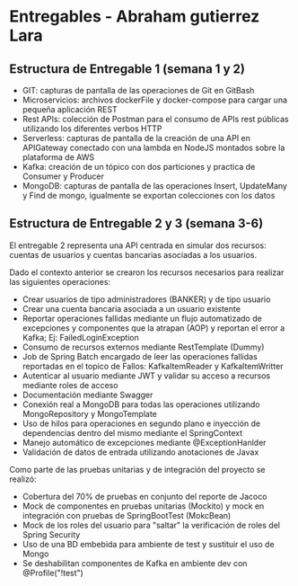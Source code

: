# Entregables - Abraham gutierrez Lara
## Estructura de Entregable 1 (semana 1 y 2)

- GIT: capturas de pantalla de las operaciones de Git en GitBash
- Microservicios: archivos dockerFile y docker-compose para cargar una pequeña aplicación REST
- Rest APIs: colección de Postman para el consumo de APIs rest públicas utilizando los diferentes verbos HTTP
- Serverless: capturas de pantalla de la creación de una API en APIGateway conectado con una lambda en NodeJS montados sobre la plataforma de AWS
- Kafka: creación de un tópico con dos particiones y practica de Consumer y Producer
- MongoDB: capturas de pantalla de las operaciones Insert, UpdateMany y Find de mongo, igualmente se exportan colecciones con los datos

## Estructura de Entregable 2 y 3 (semana 3-6)

El entregable 2 representa una API centrada en simular dos recursos: cuentas de usuarios y cuentas bancarias asociadas a los usuarios.

Dado el contexto anterior se crearon los recursos necesarios para realizar las siguientes operaciones:
- Crear usuarios de tipo administradores (BANKER) y de tipo usuario
- Crear una cuenta bancaria asociada a un usuario existente
- Reportar operaciones fallidas mediante un flujo automatizado de excepciones y componentes que la atrapan (AOP) y reportan el error a Kafka; Ej: FailedLoginException
- Consumo de recursos externos mediante RestTemplate (Dummy)
- Job de Spring Batch encargado de leer las operaciones fallidas reportadas en el topico de Fallos: KafkaItemReader y KafkaItemWritter
- Autenticar al usuario mediante JWT y validar su acceso a recursos mediante roles de acceso
- Documentación mediante Swagger
- Conexión real a MongoDB para todas las operaciones utilizando MongoRepository y MongoTemplate
- Uso de hilos para operaciones en segundo plano e inyección de dependencias dentro del mismo mediante el SpringContext
- Manejo automático de excepciones mediante @ExceptionHanlder
- Validación de datos de entrada utilizando anotaciones de Javax

Como parte de las pruebas unitarias y de integración del proyecto se realizó:
- Cobertura del 70% de pruebas en conjunto del reporte de Jacoco
- Mock de componentes en pruebas unitarias (Mockito) y mock en integración con pruebas de SpringBootTest (MokcBean)
- Mock de los roles del usuario para "saltar" la verificación de roles del Spring Security
- Uso de una BD embebida para ambiente de test y sustituir el uso de Mongo
- Se deshabilitan componentes de Kafka en ambiente dev con @Profile("!test")
